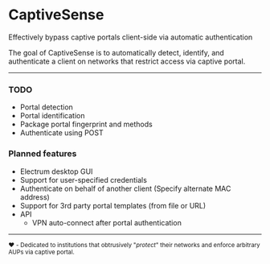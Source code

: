 # CaptiveSense
Effectively bypass captive portals client-side via automatic authentication

The goal of CaptiveSense is to automatically detect, identify, and authenticate a client on networks that restrict access via captive portal.


---
### TODO
- Portal detection
- Portal identification
- Package portal fingerprint and methods
- Authenticate using POST


### Planned features
- Electrum desktop GUI
- Support for user-specified credentials
- Authenticate on behalf of another client (Specify alternate MAC address)
- Support for 3rd party portal templates (from file or URL)
- API
	- VPN auto-connect after portal authentication

---

<sub>:heart: - Dedicated to institutions that obtrusively "*protect*" their networks and enforce arbitrary AUPs via captive portal.</sub>
